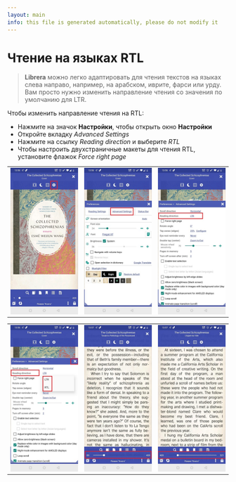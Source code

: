 ```yaml
---
layout: main
info: this file is generated automatically, please do not modify it
---
```


# Чтение на языках RTL


> **Librera** можно легко адаптировать для чтения текстов на языках слева направо, например, на арабском, иврите, фарси или урду. Вам просто нужно изменить направление чтения со значения по умолчанию для LTR.


Чтобы изменить направление чтения на RTL:

* Нажмите на значок **Настройки**, чтобы открыть окно **Настройки**
* Откройте вкладку _Advanced Settings_
* Нажмите на ссылку _Reading direction_ и выберите _RTL_
* Чтобы настроить двухстраничные макеты для чтения RTL, установите флажок _Force right page_

||||
|-|-|-|
|![](1.jpg)|![](2.jpg)|![](3.jpg)|

||||
|-|-|-|
|![](4.jpg)|![](5.jpg)|![](6.jpg)|
